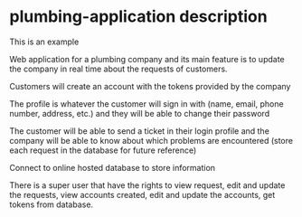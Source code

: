 # plumbing-application description

This is an example

Web application for a plumbing company and its main feature is to update the company in real time about the requests of customers.

Customers will create an account with the tokens provided by the company

The profile is whatever the customer will sign in with (name, email, phone number, address, etc.) and they will be able to change their password

The customer will be able to send a ticket in their login profile and the company will be able to know about which problems are encountered (store each request in the database for future reference)

Connect to online hosted database to store information

There is a  super user that have the rights to view request, edit and update the requests, view accounts created, edit and update the accounts, get tokens from database.
